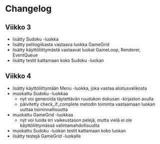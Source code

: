 # Changelog

## Viikko 3

- lisätty Sudoku -luokka
- lisätty pelilogiikasta vastaava luokka GameGrid
- lisätty käyttöliittymästä vastaavat luokat GameLoop, Renderer, EventQueue
- lisätty testit kattamaan koko Sudoku -luokan

## Viikko 4

- lisätty käyttöliittymään Menu -luokka, joka vastaa aloitusvalikosta
- muokattu Sudoku -luokkaa 
    - nyt voi generoida täytettävän ruudukon dokusan -kirjaston avulla
    - päivitetty check_if_complete metodin toiminta vastaamaan luokan uuttaa toiminnallisuutta
- muokattu GameGrid -luokkaa
    - nyt voi luoda eri vaikeustason pelejä, mutta vielä ei ole käyttöliittymässä valintamahdollisuutta
- muokattu Sudoku -luokan testit kattamaan koko luokan
- lisätty testejä GameGrid -luokalle
